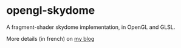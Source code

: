 # opengl-skydome
A fragment-shader skydome implementation, in OpenGL and GLSL.

More details (in french) on [my blog](http://blog.simonrodriguez.fr/articles/28-06-2015_un_ciel_dans_le_shader.html) 
